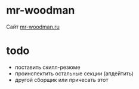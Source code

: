 # mr-woodman
Сайт [mr-woodman.ru](http://mr-woodman.ru)

# todo

- поставить скилл-резюме
- проинспектить остальные секции (апдейтить)
- другой сборщик или причесать этот
